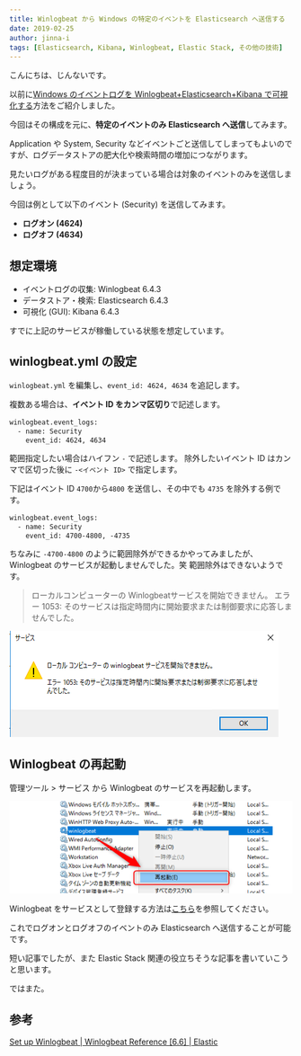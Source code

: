 ```yaml
---
title: Winlogbeat から Windows の特定のイベントを Elasticsearch へ送信する
date: 2019-02-25
author: jinna-i
tags: [Elasticsearch, Kibana, Winlogbeat, Elastic Stack, その他の技術]
---
```


こんにちは、じんないです。

以前に[Windows のイベントログを Winlogbeat+Elasticsearch+Kibana で可視化する](/visualize-windows-event-log-winlogbeat-elasticsearch-kibana/)方法をご紹介しました。

今回はその構成を元に、**特定のイベントのみ Elasticsearch へ送信**してみます。

Application や System, Security などイベントごと送信してしまってもよいのですが、ログデータストアの肥大化や検索時間の増加につながります。

見たいログがある程度目的が決まっている場合は対象のイベントのみを送信しましょう。

今回は例として以下のイベント (Security) を送信してみます。

- **ログオン (4624)**
- **ログオフ (4634)**

## 想定環境
- イベントログの収集: Winlogbeat 6.4.3
- データストア・検索: Elasticsearch 6.4.3
- 可視化 (GUI): Kibana 6.4.3

すでに上記のサービスが稼働している状態を想定しています。

## winlogbeat.yml の設定

`winlogbeat.yml` を編集し、`event_id: 4624, 4634` を追記します。

複数ある場合は、**イベント ID をカンマ区切り**で記述します。

```
winlogbeat.event_logs:
  - name: Security
    event_id: 4624, 4634
```

範囲指定したい場合はハイフン `-` で記述します。
除外したいイベント ID はカンマで区切った後に `-<イベント ID>` で指定します。

下記はイベント ID `4700`から`4800` を送信し、その中でも `4735` を除外する例です。

```
winlogbeat.event_logs:
  - name: Security
    event_id: 4700-4800, -4735
```

ちなみに `-4700-4800` のように範囲除外ができるかやってみましたが、 Winlogbeat のサービスが起動しませんでした。笑
範囲除外はできないようです。

> ローカルコンピューターの Winlogbeatサービスを開始できません。
> エラー 1053: そのサービスは指定時間内に開始要求または制御要求に応答しませんでした。

![](images/send-specified-events-to-elasticsearch-via-winlogbeat-1.png)





## Winlogbeat の再起動

管理ツール > サービス から Winlogbeat のサービスを再起動します。

![](images/send-specified-events-to-elasticsearch-via-winlogbeat-2.png)

Winlogbeat をサービスとして登録する方法は[こちら](/visualize-windows-event-log-winlogbeat-elasticsearch-kibana/#Winlogbeat)を参照してください。

これでログオンとログオフのイベントのみ Elasticsearch へ送信することが可能です。

短い記事でしたが、また Elastic Stack 関連の役立ちそうな記事を書いていこうと思います。

ではまた。

## 参考
[Set up Winlogbeat | Winlogbeat Reference \[6.6\] | Elastic](https://www.elastic.co/guide/en/beats/winlogbeat/current/configuration-winlogbeat-options.html)